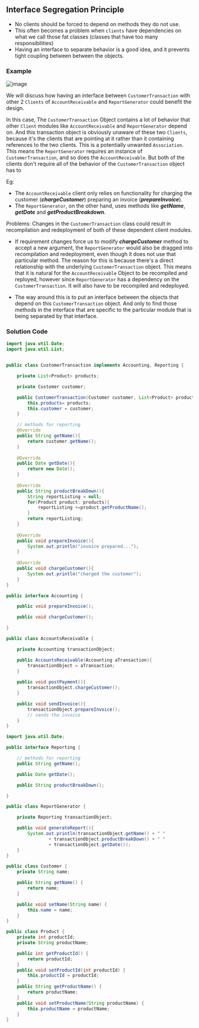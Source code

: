 ## Interface Segregation Principle
- No clients should be forced to depend on methods they do not use.
- This often becomes a problem when `clients` have dependencies on what we call those fat classes (classes that have too many responsibilities)
- Having an interface to separate behavior is a good idea, and it prevents tight coupling between between the objects.

### Example

![image](https://user-images.githubusercontent.com/59940078/206358032-20de9191-2236-458b-a379-f17227cd07d1.png)

We will discuss how having an interface between `CustomerTransaction` with other 2 `Clients` of `AccountReceivable` and `ReportGenerator` could benefit the design.

In this case, The `CustomerTransaction` Object contains a lot of behavior that other `Client` modules like `AccountReceivable` and `ReportGenerator` depend on. And this transaction object is obviously unaware of these two `Clients`, because it's the clients that are pointing at it rather than it containing references to the two clients. This is a potentially unwanted `Association`. This means the `ReportGenerator` requires an instance of `CustomerTransaction`, and so does the `AccountReceivable`. But both of the clients don't require all of the behavior of the `CustomerTransaction` object has to

Eg: 
- The `AccountReceivable` client only relies on functionality for charging the customer (**_chargeCustomer_**) preparing an invoice (**_prepareInvoice_**).
- The `ReportGenerator`, on the other hand, uses methods like **_getName_**, **_getDate_** and **_getProductBreakdown_**.

Problems:
Changes in the `CustomerTransaction` class could result in recompilation and redeployment of both of these dependent client modules.
- If requirement changes force us to modify **_chargeCustomer_** method to accept a new argument, the `ReportGenerator` would also be dragged into recompilation and redeployment, even though it does not use that particular method. The reason for this is because there's a direct relationship with the underlying `CustomerTransaction` object. This means that it is natural for the `AccountReceivable` Object to be recompiled and reployed, however since `ReportGenerator` has a dependency on the `CustomerTransaction`. It will also have to be recompiled and redeployed.

- The way around this is to put an interface between the objects that depend on this `CustomerTransaction` object. And only to find those methods in the interface that are specific to the particular module that is being separated by that interface.


### Solution Code

```java
import java.util.Date;
import java.util.List;


public class CustomerTransaction implements Accounting, Reporting {

    private List<Product> products;

    private Customer customer;

    public CustomerTransaction(Customer customer, List<Product> products){
        this.products= products;
        this.customer = customer;
    }

    // methods for reporting
    @Override
    public String getName(){
        return customer.getName();
    }
    
    @Override
    public Date getDate(){
        return new Date();
    }
    
    @Override
    public String productBreakDown(){
        String reportListing = null;
        for(Product product: products){
            reportListing +=product.getProductName();
        }
        return reportListing;
    }
    
    @Override
    public void prepareInvoice(){
        System.out.println("invoice prepared...");
    }
    
    @Override
    public void chargeCustomer(){
        System.out.println("charged the customer");
    }
}
```

```java
public interface Accounting {

    public void prepareInvoice();

    public void chargeCustomer();

}
```

```java
public class AccountsReceivable {

    private Accounting transactionObject;

    public AccountsReceivable(Accounting aTransaction){
        transactionObject = aTransaction;
    }
    
    public void postPayment(){
        transactionObject.chargeCustomer();
    }

    public void sendInvoice(){
        transactionObject.prepareInvoice();
        // sends the invoice
    }
}
```

```java
import java.util.Date;

public interface Reporting {

    // methods for reporting
    public String getName();

    public Date getDate();

    public String productBreakDown();

}
```

```java
public class ReportGenerator {

    private Reporting transactionObject;

    public void generateReport(){
        System.out.println(transactionObject.getName() + " "
                + transactionObject.productBreakDown() + " "
                + transactionObject.getDate());
    }
}
```

```java
public class Customer {
    private String name;

    public String getName() {
        return name;
    }

    public void setName(String name) {
        this.name = name;
    }
}
```

```java
public class Product {
    private int productId;
    private String productName;

    public int getProductId() {
        return productId;
    }
    public void setProductId(int productId) {
        this.productId = productId;
    }
    public String getProductName() {
        return productName;
    }
    public void setProductName(String productName) {
        this.productName = productName;
    }
}
```
